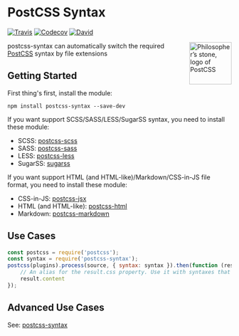 PostCSS Syntax
====

[![Travis](https://img.shields.io/travis/gucong3000/postcss-syntax.svg)](https://travis-ci.org/gucong3000/postcss-syntax)
[![Codecov](https://img.shields.io/codecov/c/github/gucong3000/postcss-syntax.svg)](https://codecov.io/gh/gucong3000/postcss-syntax)
[![David](https://img.shields.io/david/dev/gucong3000/postcss-syntax.svg)](https://david-dm.org/gucong3000/postcss-syntax?type=dev)

<img align="right" width="95" height="95"
	title="Philosopher’s stone, logo of PostCSS"
	src="http://postcss.github.io/postcss/lib/logo.svg">

postcss-syntax can automatically switch the required [PostCSS](https://github.com/postcss/lib/postcss) syntax by file extensions

## Getting Started

First thing's first, install the module:

```
npm install postcss-syntax --save-dev
```

If you want support SCSS/SASS/LESS/SugarSS syntax, you need to install these module:

- SCSS: [postcss-scss](https://github.com/postcss/lib/postcss-scss)
- SASS: [postcss-sass](https://github.com/aleshaoleg/postcss-sass)
- LESS: [postcss-less](https://github.com/shellscape/postcss-less)
- SugarSS: [sugarss](https://github.com/postcss/lib/sugarss)

If you want support HTML (and HTML-like)/Markdown/CSS-in-JS file format, you need to install these module:

- CSS-in-JS: [postcss-jsx](packages/postcss-jsx#readme)
- HTML (and HTML-like): [postcss-html](packages/postcss-html#readme)
- Markdown: [postcss-markdown](packages/postcss-markdown#readme)

## Use Cases

```js
const postcss = require('postcss');
const syntax = require('postcss-syntax');
postcss(plugins).process(source, { syntax: syntax }).then(function (result) {
	// An alias for the result.css property. Use it with syntaxes that generate non-CSS output.
	result.content
});
```

## Advanced Use Cases

See: [postcss-syntax](packages/postcss-syntax)
